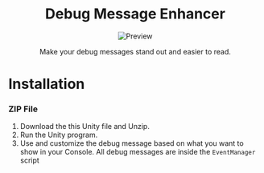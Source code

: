 <h1 align="center">Debug Message Enhancer</h1>

<p align="center">
  <img alt="Preview" alt="preview" src="https://user-images.githubusercontent.com/26191487/108304717-9b44f780-7176-11eb-9fbf-cdebcbe71ca2.JPG">
<p align="center">

<p align="center"> Make your debug messages stand out and easier to read.</p>

# Installation

### ZIP File

1. Download the this Unity file and Unzip.
2. Run the Unity program.
3. Use and customize the debug message based on what you want to show in your Console.
    All debug messages are inside the `EventManager` script
